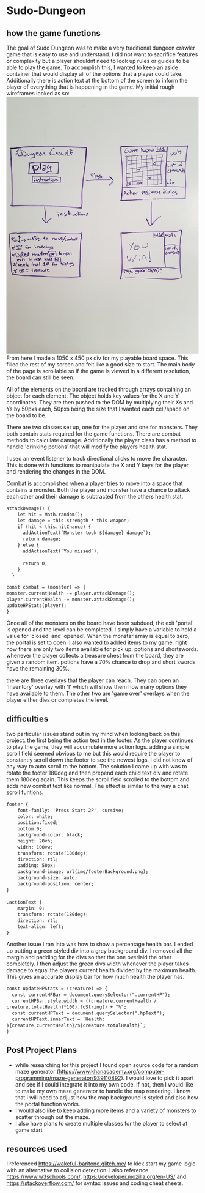 # Sudo-Dungeon
## how the game functions
The goal of Sudo Dungeon was to make a very traditional dungeon crawler game that is easy to use and understand. I did not want to sacrifice features or complexity but a player shouldnt need to look up rules or guides to be able to play the game.
To accomplish this, I wanted to keep an aside container that would display all of the options that a player could take. Additionally there is action text at the bottom of the screen to inform the player of everything that is happening in the game. My initial rough wireframes looked as so:
![wireframes](https://github.com/DavidTWhitlatch/Sudo-Dungeon/blob/master/img/wireframes.jpg "wireframes")
From here I made a 1050 x 450 px div for my playable board space. This filled the rest of my screen and felt like a good size to start. The main body of the page is scrollable so if the game is viewed in a different resolution, the board can still be seen.

All of the elements on the board are tracked through arrays containing an object for each element. The object holds key values for the X and Y coordinates. They are then pushed to the DOM by multiplying their Xs and Ys by 50pxs each, 50pxs being the size that I wanted each cell/space on the board to be. 

There are two classes set up, one for the player and one for monsters. They both contain stats required for the game functions. There are combat methods to calculate damage. Additionally the player class has a method to handle 'drinking potions' that will modify the players health stat.

I used an event listener to track directional clicks to move the character. This is done with functions to manipulate the X and Y keys for the player and rendering the changes in the DOM.

Combat is accomplished when a player tries to move into a space that contains a monster. Both the player and monster have a chance to attack each other and their damage is subtracted from the others health stat.
```
attackDamage() {
    let hit = Math.random();
    let damage = this.strength * this.weapon;
    if (hit < this.hitChance) {
      addActionText(`Monster took ${damage} damage`);
      return damage;
    } else {
      addActionText(`You missed`);

      return 0;
    }
  }
  ```
  
  ```
  const combat = (monster) => {
  monster.currentHealth -= player.attackDamage();
  player.currentHealth -= monster.attackDamage();
  updateHPStats(player);
}
```

Once all of the monsters on the board have been subdued, the exit 'portal' is opened and the level can be completed. I simply have a variable to hold a value for 'closed' and 'opened'. When the monstar array is equal to zero, the portal is set to open.
I also wanted to added items to my game. right now there are only two items available for pick up: potions and shortswords. whenever the player collects a treasure chest from the board, they are given a random item. potions have a 70% chance to drop and short swords have the remaining 30%.

there are three overlays that the player can reach. They can open an 'Inventory' overlay with 'I' which will show them how many options they have available to them. The other two are 'game over' overlays when the player either dies or completes the level.

## difficulties
two particular issues stand out in my mind when looking back on this project. the first being the action text in the footer. As the player continues to play the game, they will accumulate more action logs. adding a simple scroll field seemed obvious to me but this would require the player to constantly scroll down the footer to see the newest logs. I did not know of any way to auto scroll to the bottom. The solution I came up with was to rotate the footer 180deg and then  prepend each child text div and rotate them 180deg again. This keeps the scroll field scrolled to the bottom and adds new combat text like normal. The effect is similar to the way a chat scroll funtions.
```
footer {
    font-family: 'Press Start 2P', cursive;
    color: white;
    position:fixed;
    bottom:0;
    background-color: black;
    height: 20vh;
    width: 100vw;
    transform: rotate(180deg);
    direction: rtl;
    padding: 50px;
    background-image: url(img/footerBackground.png);
    background-size: auto;
    background-position: center;
}

.actionText {
    margin: 0;
    transform: rotate(180deg);
    direction: rtl;
    text-align: left;
}
```
Another issue I ran into was how to show a percentage health bar. I ended up putting a green styled div into a grey background div. I removed all the margin and padding for the divs so that the one overlaid the other completely. I then adjust the green divs width whenever the player takes damage to equal the players current health divided by the maximum health. This gives an accurate display bar for how much health the player has.

```
const updateHPStats = (creature) => {
  const currentHPBar = document.querySelector(".currentHP");
  currentHPBar.style.width = ((creature.currentHealth / creature.totalHealth)*100).toString() + "%";
  const currentHPText = document.querySelector(".hpText");
  currentHPText.innerText = `Health: ${creature.currentHealth}/${creature.totalHealth}`;
}
```

## Post Project Plans
- while researching for this project I found open source code for a random maze generator (https://www.khanacademy.org/computer-programming/maze-generator/939110892). I would love to pick it apart and see if I could integrate it into my own code. If not, then I would like to make my own maze generator to handle the map rendering. I know that i will need to adjust how the map background is styled and also how the portal function works.
- I would also like to keep adding more items and a variety of monsters to scatter through out the maze.
- I also have plans to create multiple classes for the player to select at game start

## resources used
I referenced https://wakeful-baritone.glitch.me/ to kick start my game logic with an alternative to collision detection. I also reference https://www.w3schools.com/, https://developer.mozilla.org/en-US/ and https://stackoverflow.com/ for syntax issues and coding cheat sheets.
